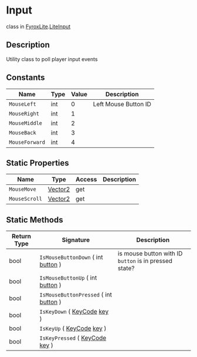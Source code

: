 # Input
class in [FyroxLite](../README.md).[LiteInput](README.md)
## Description
Utility class to poll player input events
## Constants
| Name | Type | Value | Description |
|---|---|---|---|
| `MouseLeft` | int | 0 | Left Mouse Button ID |
| `MouseRight` | int | 1 |  |
| `MouseMiddle` | int | 2 |  |
| `MouseBack` | int | 3 |  |
| `MouseForward` | int | 4 |  |
## Static Properties
| Name | Type | Access | Description |
|---|---|---|---|
| `MouseMove` | [Vector2](../LiteMath/Vector2.md) | get |  |
| `MouseScroll` | [Vector2](../LiteMath/Vector2.md) | get |  |
## Static Methods
| Return Type | Signature | Description |
|---|---|---|
| bool | `IsMouseButtonDown` ( int <ins>button</ins> ) | is mouse button with ID `button` is in pressed state? |
| bool | `IsMouseButtonUp` ( int <ins>button</ins> ) |  |
| bool | `IsMouseButtonPressed` ( int <ins>button</ins> ) |  |
| bool | `IsKeyDown` ( [KeyCode](../LiteInput/KeyCode.md) <ins>key</ins> ) |  |
| bool | `IsKeyUp` ( [KeyCode](../LiteInput/KeyCode.md) <ins>key</ins> ) |  |
| bool | `IsKeyPressed` ( [KeyCode](../LiteInput/KeyCode.md) <ins>key</ins> ) |  |

